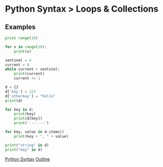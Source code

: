 Python Syntax > Loops & Collections
====================================

Examples
--------

```python
print range(10)

for x in range(10):
    print(x)

sentinel = 4
current = 0
while current < sentinal:
    print(current)
    current += 1

d = {}
d['key'] = 123
d['otherkey'] = "hello"
print(d)

for key in d:
    print(key)
    print(d[key])
    print('-------')

for key, value in d.items()
    print(key + ", " + value)

print("string" in d)
print("key" in d)

```

[Python Syntax](syntax.md)
[Outline](outline.md)
